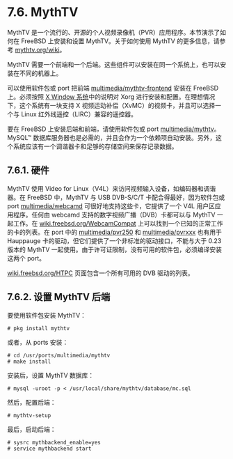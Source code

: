 # 7.6. MythTV

MythTV 是一个流行的、开源的个人视频录像机（PVR）应用程序。本节演示了如何在 FreeBSD 上安装和设置 MythTV。关于如何使用 MythTV 的更多信息，请参考 [mythtv.org/wiki](http://www.mythtv.org/wiki/)。

MythTV 需要一个前端和一个后端。这些组件可以安装在同一个系统上，也可以安装在不同的机器上。

可以使用软件包或 port 把前端 [multimedia/mythtv-frontend](https://cgit.freebsd.org/ports/tree/multimedia/mythtv-frontend/pkg-descr) 安装在 FreeBSD 上。必须按照 [X Window 系统](https://docs.freebsd.org/en/books/handbook/x11/index.html#x11)中的说明对 Xorg  进行安装和配置。在理想情况下，这个系统有一块支持 X 视频运动补偿（XvMC）的视频卡，并且可以选择一个与 Linux 红外线遥控（LIRC）兼容的遥控器。

要在 FreeBSD 上安装后端和前端，请使用软件包或 port [multimedia/mythtv](https://cgit.freebsd.org/ports/tree/multimedia/mythtv/pkg-descr)。MySQL™ 数据库服务器也是必需的，并且会作为一个依赖项自动安装。另外，这个系统应该有一个调谐器卡和足够的存储空间来保存记录数据。

## 7.6.1. 硬件

MythTV 使用 Video for Linux（V4L）来访问视频输入设备，如编码器和调谐器。在 FreeBSD 中，MythTV 与 USB DVB-S/C/T 卡配合得最好，因为软件包或 port [multimedia/webcamd](https://cgit.freebsd.org/ports/tree/multimedia/webcamd/pkg-descr) 可很好地支持这些卡，它提供了一个 V4L 用户区应用程序。任何由 webcamd 支持的数字视频广播（DVB）卡都可以与 MythTV 一起工作。在 [wiki.freebsd.org/WebcamCompat](https://wiki.freebsd.org/WebcamCompat) 上可以找到一个已知的正常工作的卡的列表。在 port 中的 [multimedia/pvr250](https://cgit.freebsd.org/ports/tree/multimedia/pvr250/pkg-descr) 和 [ multimedia/pvrxxx](https://cgit.freebsd.org/ports/tree/multimedia/pvrxxx/pkg-descr) 也有用于 Hauppauge 卡的驱动，但它们提供了一个非标准的驱动接口，不能与大于 0.23 版本的 MythTV 一起使用。由于许可证限制，没有可用的软件包，必须编译安装这两个 port。

[wiki.freebsd.org/HTPC](https://wiki.freebsd.org/HTPC) 页面包含一个所有可用的 DVB 驱动的列表。

## 7.6.2. 设置 MythTV 后端

要使用软件包安装 MythTV：

```
# pkg install mythtv
```

或者，从 ports 安装：

```
# cd /usr/ports/multimedia/mythtv
# make install
```

安装后，设置 MythTV 数据库：

```
# mysql -uroot -p < /usr/local/share/mythtv/database/mc.sql
```

然后，配置后端：

```
# mythtv-setup
```

最后，启动后端：

```
# sysrc mythbackend_enable=yes
# service mythbackend start
```
